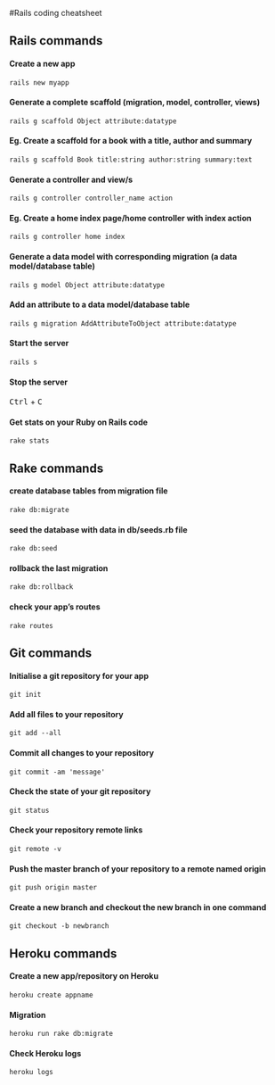 #Rails coding cheatsheet


## Rails commands

#### Create a new app
```
rails new myapp
```

#### Generate a complete scaffold (migration, model, controller, views)
```
rails g scaffold Object attribute:datatype
```

#### Eg. Create a scaffold for a book with a title, author and summary
```
rails g scaffold Book title:string author:string summary:text
```

#### Generate a controller and view/s
```
rails g controller controller_name action
```

#### Eg. Create a home index page/home controller with index action
```
rails g controller home index
```

#### Generate a data model with corresponding migration (a data model/database table)
```
rails g model Object attribute:datatype
```

#### Add an attribute to a data model/database table
```
rails g migration AddAttributeToObject attribute:datatype
```

#### Start the server
```
rails s
```

#### Stop the server
<kbd>Ctrl</kbd> + <kbd>C</kbd>

#### Get stats on your Ruby on Rails code
```
rake stats
```


## Rake commands

#### create database tables from migration file
```
rake db:migrate
```

#### seed the database with data in db/seeds.rb file
```
rake db:seed
```

#### rollback the last migration
```
rake db:rollback
```

#### check your app’s routes
```
rake routes
```


## Git commands
#### Initialise a git repository for your app
```
git init
```

#### Add all files to your repository
```
git add --all
```

#### Commit all changes to your repository
```
git commit -am 'message'
```

#### Check the state of your git repository
```
git status
```

#### Check your repository remote links
```
git remote -v
```

#### Push the master branch of your repository to a remote named origin
```
git push origin master
```

#### Create a new branch and checkout the new branch in one command
```
git checkout -b newbranch
```


## Heroku commands
#### Create a new app/repository on Heroku
```
heroku create appname
```

#### Migration
```
heroku run rake db:migrate
```

#### Check Heroku logs
```
heroku logs
```
